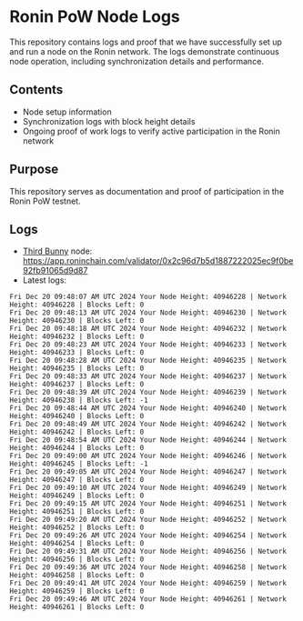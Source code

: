 # Ronin PoW Node Logs

This repository contains logs and proof that we have successfully set up and run a node on the Ronin network. The logs demonstrate continuous node operation, including synchronization details and performance.

## Contents

- Node setup information
- Synchronization logs with block height details
- Ongoing proof of work logs to verify active participation in the Ronin network

## Purpose

This repository serves as documentation and proof of participation in the Ronin PoW testnet.

## Logs

- [Third Bunny](https://thirdbunny.xyz/) node: https://app.roninchain.com/validator/0x2c96d7b5d1887222025ec9f0be92fb91065d9d87
- Latest logs:
```
Fri Dec 20 09:48:07 AM UTC 2024 Your Node Height: 40946228 | Network Height: 40946228 | Blocks Left: 0
Fri Dec 20 09:48:13 AM UTC 2024 Your Node Height: 40946230 | Network Height: 40946230 | Blocks Left: 0
Fri Dec 20 09:48:18 AM UTC 2024 Your Node Height: 40946232 | Network Height: 40946232 | Blocks Left: 0
Fri Dec 20 09:48:23 AM UTC 2024 Your Node Height: 40946233 | Network Height: 40946233 | Blocks Left: 0
Fri Dec 20 09:48:28 AM UTC 2024 Your Node Height: 40946235 | Network Height: 40946235 | Blocks Left: 0
Fri Dec 20 09:48:33 AM UTC 2024 Your Node Height: 40946237 | Network Height: 40946237 | Blocks Left: 0
Fri Dec 20 09:48:39 AM UTC 2024 Your Node Height: 40946239 | Network Height: 40946238 | Blocks Left: -1
Fri Dec 20 09:48:44 AM UTC 2024 Your Node Height: 40946240 | Network Height: 40946240 | Blocks Left: 0
Fri Dec 20 09:48:49 AM UTC 2024 Your Node Height: 40946242 | Network Height: 40946242 | Blocks Left: 0
Fri Dec 20 09:48:54 AM UTC 2024 Your Node Height: 40946244 | Network Height: 40946244 | Blocks Left: 0
Fri Dec 20 09:49:00 AM UTC 2024 Your Node Height: 40946246 | Network Height: 40946245 | Blocks Left: -1
Fri Dec 20 09:49:05 AM UTC 2024 Your Node Height: 40946247 | Network Height: 40946247 | Blocks Left: 0
Fri Dec 20 09:49:10 AM UTC 2024 Your Node Height: 40946249 | Network Height: 40946249 | Blocks Left: 0
Fri Dec 20 09:49:15 AM UTC 2024 Your Node Height: 40946251 | Network Height: 40946251 | Blocks Left: 0
Fri Dec 20 09:49:20 AM UTC 2024 Your Node Height: 40946252 | Network Height: 40946252 | Blocks Left: 0
Fri Dec 20 09:49:26 AM UTC 2024 Your Node Height: 40946254 | Network Height: 40946254 | Blocks Left: 0
Fri Dec 20 09:49:31 AM UTC 2024 Your Node Height: 40946256 | Network Height: 40946256 | Blocks Left: 0
Fri Dec 20 09:49:36 AM UTC 2024 Your Node Height: 40946258 | Network Height: 40946258 | Blocks Left: 0
Fri Dec 20 09:49:41 AM UTC 2024 Your Node Height: 40946259 | Network Height: 40946259 | Blocks Left: 0
Fri Dec 20 09:49:46 AM UTC 2024 Your Node Height: 40946261 | Network Height: 40946261 | Blocks Left: 0
```
